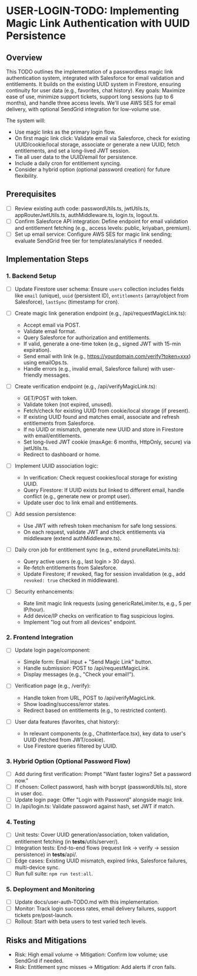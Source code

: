 # USER-LOGIN-TODO: Implementing Magic Link Authentication with UUID Persistence

## Overview

This TODO outlines the implementation of a passwordless magic link authentication system, integrated with Salesforce for
email validation and entitlements. It builds on the existing UUID system in Firestore, ensuring continuity for user data
(e.g., favorites, chat history). Key goals: Maximize ease of use, minimize support tickets, support long sessions (up to
6 months), and handle three access levels. We'll use AWS SES for email delivery, with optional SendGrid integration for
low-volume use.

The system will:

- Use magic links as the primary login flow.
- On first magic link click: Validate email via Salesforce, check for existing UUID/cookie/local storage, associate or
  generate a new UUID, fetch entitlements, and set a long-lived JWT session.
- Tie all user data to the UUID/email for persistence.
- Include a daily cron for entitlement syncing.
- Consider a hybrid option (optional password creation) for future flexibility.

## Prerequisites

- [ ] Review existing auth code: passwordUtils.ts, jwtUtils.ts, appRouterJwtUtils.ts, authMiddleware.ts, login.ts,
      logout.ts.
- [ ] Confirm Salesforce API integration: Define endpoint for email validation and entitlement fetching (e.g., access
      levels: public, kriyaban, premium).
- [ ] Set up email service: Configure AWS SES for magic link sending; evaluate SendGrid free tier for
      templates/analytics if needed.

## Implementation Steps

### 1. Backend Setup

- [ ] Update Firestore user schema: Ensure `users` collection includes fields like `email` (unique), `uuid` (persistent
      ID), `entitlements` (array/object from Salesforce), `lastSync` (timestamp for cron).

- [ ] Create magic link generation endpoint (e.g., /api/requestMagicLink.ts):

  - Accept email via POST.
  - Validate email format.
  - Query Salesforce for authorization and entitlements.
  - If valid, generate a one-time token (e.g., signed JWT with 15-min expiration).
  - Send email with link (e.g., <https://yourdomain.com/verify?token=xxx>) using emailOps.ts.
  - Handle errors (e.g., invalid email, Salesforce failure) with user-friendly messages.

- [ ] Create verification endpoint (e.g., /api/verifyMagicLink.ts):

  - GET/POST with token.
  - Validate token (not expired, unused).
  - Fetch/check for existing UUID from cookie/local storage (if present).
  - If existing UUID found and matches email, associate and refresh entitlements from Salesforce.
  - If no UUID or mismatch, generate new UUID and store in Firestore with email/entitlements.
  - Set long-lived JWT cookie (maxAge: 6 months, HttpOnly, secure) via jwtUtils.ts.
  - Redirect to dashboard or home.

- [ ] Implement UUID association logic:

  - In verification: Check request cookies/local storage for existing UUID.
  - Query Firestore: If UUID exists but linked to different email, handle conflict (e.g., generate new or prompt user).
  - Update user doc to link email and entitlements.

- [ ] Add session persistence:

  - Use JWT with refresh token mechanism for safe long sessions.
  - On each request, validate JWT and check entitlements via middleware (extend authMiddleware.ts).

- [ ] Daily cron job for entitlement sync (e.g., extend pruneRateLimits.ts):

  - Query active users (e.g., last login > 30 days).
  - Re-fetch entitlements from Salesforce.
  - Update Firestore; if revoked, flag for session invalidation (e.g., add `revoked: true` checked in middleware).

- [ ] Security enhancements:
  - Rate limit magic link requests (using genericRateLimiter.ts, e.g., 5 per IP/hour).
  - Add device/IP checks on verification to flag suspicious logins.
  - Implement "log out from all devices" endpoint.

### 2. Frontend Integration

- [ ] Update login page/component:
  - Simple form: Email input + "Send Magic Link" button.
  - Handle submission: POST to /api/requestMagicLink.
  - Display messages (e.g., "Check your email!").
- [ ] Verification page (e.g., /verify):

  - Handle token from URL, POST to /api/verifyMagicLink.
  - Show loading/success/error states.
  - Redirect based on entitlements (e.g., to restricted content).

- [ ] User data features (favorites, chat history):
  - In relevant components (e.g., ChatInterface.tsx), key data to user's UUID (fetched from JWT/cookie).
  - Use Firestore queries filtered by UUID.

### 3. Hybrid Option (Optional Password Flow)

- [ ] Add during first verification: Prompt "Want faster logins? Set a password now."
- [ ] If chosen: Collect password, hash with bcrypt (passwordUtils.ts), store in user doc.
- [ ] Update login page: Offer "Login with Password" alongside magic link.
- [ ] In /api/login.ts: Validate password against hash, set JWT if match.

### 4. Testing

- [ ] Unit tests: Cover UUID generation/association, token validation, entitlement fetching (in
      **tests**/utils/server/).
- [ ] Integration tests: End-to-end flows (request link → verify → session persistence) in **tests**/api/.
- [ ] Edge cases: Existing UUID mismatch, expired links, Salesforce failures, multi-device sync.
- [ ] Run full suite: `npm run test:all`.

### 5. Deployment and Monitoring

- [ ] Update docs/user-auth-TODO.md with this implementation.
- [ ] Monitor: Track login success rates, email delivery failures, support tickets pre/post-launch.
- [ ] Rollout: Start with beta users to test varied tech levels.

## Risks and Mitigations

- Risk: High email volume → Mitigation: Confirm low volume; use SendGrid if needed.
- Risk: Entitlement sync misses → Mitigation: Add alerts if cron fails.
